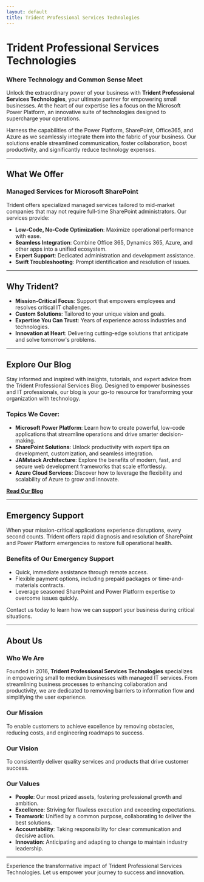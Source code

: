 ```yaml
---
layout: default
title: Trident Professional Services Technologies
---
```


# Trident Professional Services Technologies  
### Where Technology and Common Sense Meet  

Unlock the extraordinary power of your business with **Trident Professional Services Technologies**, your ultimate partner for empowering small businesses. At the heart of our expertise lies a focus on the Microsoft Power Platform, an innovative suite of technologies designed to supercharge your operations.

Harness the capabilities of the Power Platform, SharePoint, Office365, and Azure as we seamlessly integrate them into the fabric of your business. Our solutions enable streamlined communication, foster collaboration, boost productivity, and significantly reduce technology expenses.

---

## What We Offer  

### Managed Services for Microsoft SharePoint  

Trident offers specialized managed services tailored to mid-market companies that may not require full-time SharePoint administrators. Our services provide:  

- **Low-Code, No-Code Optimization**: Maximize operational performance with ease.  
- **Seamless Integration**: Combine Office 365, Dynamics 365, Azure, and other apps into a unified ecosystem.  
- **Expert Support**: Dedicated administration and development assistance.  
- **Swift Troubleshooting**: Prompt identification and resolution of issues.  

---

## Why Trident?  

- **Mission-Critical Focus**: Support that empowers employees and resolves critical IT challenges.  
- **Custom Solutions**: Tailored to your unique vision and goals.  
- **Expertise You Can Trust**: Years of experience across industries and technologies.  
- **Innovation at Heart**: Delivering cutting-edge solutions that anticipate and solve tomorrow's problems.  

---

## Explore Our Blog  

Stay informed and inspired with insights, tutorials, and expert advice from the Trident Professional Services Blog. Designed to empower businesses and IT professionals, our blog is your go-to resource for transforming your organization with technology.

### Topics We Cover:

- **Microsoft Power Platform**: Learn how to create powerful, low-code applications that streamline operations and drive smarter decision-making.  
- **SharePoint Solutions**: Unlock productivity with expert tips on development, customization, and seamless integration.  
- **JAMstack Architecture**: Explore the benefits of modern, fast, and secure web development frameworks that scale effortlessly.  
- **Azure Cloud Services**: Discover how to leverage the flexibility and scalability of Azure to grow and innovate.  

[**Read Our Blog**](blog.md)

---

## Emergency Support  

When your mission-critical applications experience disruptions, every second counts. Trident offers rapid diagnosis and resolution of SharePoint and Power Platform emergencies to restore full operational health.

### Benefits of Our Emergency Support  

- Quick, immediate assistance through remote access.  
- Flexible payment options, including prepaid packages or time-and-materials contracts.  
- Leverage seasoned SharePoint and Power Platform expertise to overcome issues quickly.  

Contact us today to learn how we can support your business during critical situations.

---

## About Us  

### Who We Are  

Founded in 2016, **Trident Professional Services Technologies** specializes in empowering small to medium businesses with managed IT services. From streamlining business processes to enhancing collaboration and productivity, we are dedicated to removing barriers to information flow and simplifying the user experience.  

### Our Mission  

To enable customers to achieve excellence by removing obstacles, reducing costs, and engineering roadmaps to success.  

### Our Vision  

To consistently deliver quality services and products that drive customer success.  

### Our Values  

- **People**: Our most prized assets, fostering professional growth and ambition.  
- **Excellence**: Striving for flawless execution and exceeding expectations.  
- **Teamwork**: Unified by a common purpose, collaborating to deliver the best solutions.  
- **Accountability**: Taking responsibility for clear communication and decisive action.  
- **Innovation**: Anticipating and adapting to change to maintain industry leadership.  

---

Experience the transformative impact of Trident Professional Services Technologies. Let us empower your journey to success and innovation.
